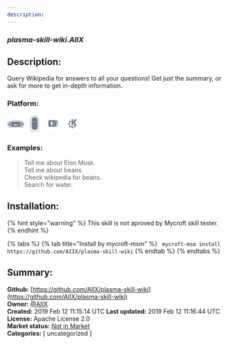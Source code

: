 ```yaml
---
description: 
---
```


### _plasma-skill-wiki.AIIX_  
## Description:  
Query Wikipedia for answers to all your questions!  Get just the
summary, or ask for more to get in-depth information.  
### Platform:  
 ![Mark I](../.gitbook/assets/mark-1-icon.png)  ![Mark II](../.gitbook/assets/mark-2-icon.png)  ![Picroft](../.gitbook/assets/picroft-icon.png)  ![plasmoid](../.gitbook/assets/kde.png)   
### Examples:  
> Tell me about Elon Musk.  
> Tell me about beans.  
> Check wikipedia for beans.  
> Search for water.  
  
## Installation:  
{% hint style="warning" %}
This skill is not aproved by Mycroft skill tester.
{% endhint %}
    
{% tabs %}
{% tab title="Install by mycroft-msm" %}
``` mycroft-msm install https://github.com/AIIX/plasma-skill-wiki```
{% endtab %}
  {% endtabs %}
    
## Summary:  
**Github:** [https://github.com/AIIX/plasma-skill-wiki](https://github.com/AIIX/plasma-skill-wiki)  
**Owner:** [@AIIX](https://github.com/AIIX)  
**Created:** 2019 Feb 12 11:15:14 UTC  **Last updated:** 2019 Feb 12 11:16:44 UTC  
**License:** Apache License 2.0  
**Market status:** [Not in Market](https://market.mycroft.ai/skill/)  
**Categories:** [ uncategorized ]   
